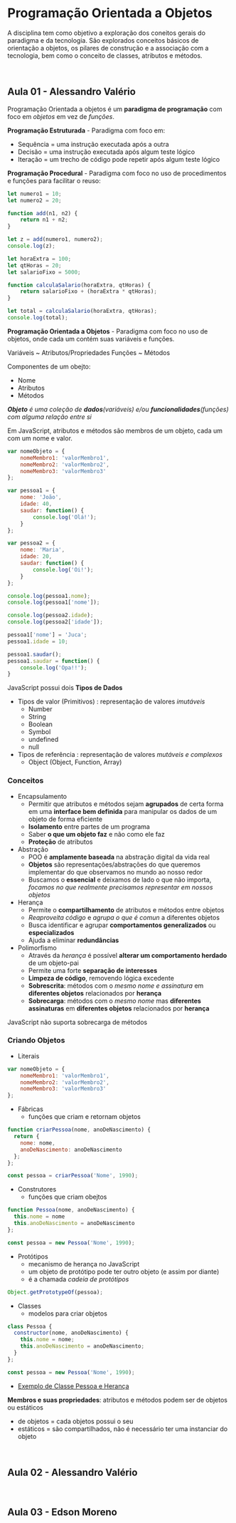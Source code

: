 # Programação Orientada a Objetos

A disciplina tem como objetivo a exploração dos coneitos gerais do paradigma e da tecnologia.
São explorados conceitos básicos de orientação a objetos, os pilares de construção e a associação com a tecnologia, bem como o conceito de classes, atributos e métodos.

<br/>

## Aula 01 - Alessandro Valério


Programação Orientada a objetos é um **paradigma de programação** com foco em _objetos_ em vez de _funções_.

**Programação Estruturada** - Paradigma com foco em:

* Sequência = uma instrução executada após a outra
* Decisão   = uma instrução executada após algum teste lógico
* Iteração  = um trecho de código pode repetir após algum teste lógico


**Programação Procedural** - Paradigma com foco no uso de procedimentos e funções para facilitar o reuso:

```JavaScript
let numero1 = 10;
let numero2 = 20;

function add(n1, n2) {
    return n1 + n2;
}

let z = add(numero1, numero2);
console.log(z);
```

```JavaScript
let horaExtra = 100;
let qtHoras = 20;
let salarioFixo = 5000;

function calculaSalario(horaExtra, qtHoras) {
    return salarioFixo + (horaExtra * qtHoras);
}

let total = calculaSalario(horaExtra, qtHoras);
console.log(total);
```


**Programação Orientada a Objetos** - Paradigma com foco no uso de objetos, onde cada um contém suas variáveis e funções.

Variáveis ~ Atributos/Propriedades
Funções   ~ Métodos

Componentes de um obejto:

* Nome
* Atributos
* Métodos

_**Objeto** é uma coleção de **dados**(variáveis) e/ou **funcionalidades**(funções) com alguma relação entre si_

Em JavaScript, atributos e métodos são membros de um objeto, cada um com um nome e valor.

```JavaScript
var nomeObjeto = {
    nomeMembro1: 'valorMembro1',
    nomeMembro2: 'valorMembro2',
    nomeMembro3: 'valorMembro3'
};
```

```JavaScript
var pessoa1 = {
    nome: 'João',
    idade: 40,
    saudar: function() {
        console.log('Olá!');
    }
};
```

```JavaScript
var pessoa2 = {
    nome: 'Maria',
    idade: 20,
    saudar: function() {
        console.log('Oi!');
    }
};
```

```JavaScript
console.log(pessoa1.nome);
console.log(pessoa1['nome']);

console.log(pessoa2.idade);
console.log(pessoa2['idade']);

pessoa1['nome'] = 'Juca';
pessoa1.idade = 10;

pessoa1.saudar();
pessoa1.saudar = function() {
    console.log('Opa!!');
}
```

JavaScript possui dois **Tipos de Dados**

* Tipos de valor (Primitivos) : representação de valores _imutáveis_
  - Number
  - String
  - Boolean
  - Symbol
  - undefined
  - null
* Tipos de referência : representação de valores _mutáveis e complexos_
  - Object (Object, Function, Array)


### Conceitos

* Encapsulamento
  - Permitir que atributos e métodos sejam **agrupados** de certa forma em uma **interface bem definida** para manipular os dados de um objeto de forma eficiente
  - **Isolamento** entre partes de um programa
  - Saber **o que um objeto faz** e não como ele faz
  - **Proteção** de atributos
* Abstração
  - POO é **amplamente baseada** na abstração digital da vida real
  - **Objetos** são representações/abstrações do que queremos implementar do que observamos no mundo ao nosso redor
  - Buscamos o **essencial** e deixamos de lado o que não importa, _focamos no que realmente precisamos representar em nossos objetos_
* Herança
  - Permite o **compartilhamento** de atributos e métodos entre objetos
  - _Reaproveita código_ e _agrupa o que é comun_ a diferentes objetos
  - Busca identificar e agrupar **comportamentos generalizados** ou **especializados**
  - Ajuda a eliminar **redundâncias**
* Polimorfismo
  - Através da _herança_ é possível **alterar um comportamento herdado** de um objeto-pai
  - Permite uma forte **separação de interesses**
  - **Limpeza de código**, removendo lógica excedente
  - **Sobrescrita**: métodos com o _mesmo nome e assinatura_ em **diferentes objetos** relacionados por **herança**
  - **Sobrecarga**: métodos com o _mesmo nome_ mas **diferentes assinaturas** em **diferentes objetos** relacionados por **herança**

JavaScript não suporta sobrecarga de métodos


### Criando Objetos

* Literais

```JavaScript
var nomeObjeto = {
    nomeMembro1: 'valorMembro1',
    nomeMembro2: 'valorMembro2',
    nomeMembro3: 'valorMembro3'
};
```

* Fábricas
  - funções que criam e retornam objetos

```JavaScript
function criarPessoa(nome, anoDeNascimento) {
  return {
    nome: nome,
    anoDeNascimento: anoDeNascimento
  };
};

const pessoa = criarPessoa('Nome', 1990);
```

* Construtores
  - funções que criam obejtos

```JavaScript
function Pessoa(nome, anoDeNascimento) {
  this.nome = nome
  this.anoDeNascimento = anoDeNascimento
};

const pessoa = new Pessoa('Nome', 1990);
```

* Protótipos
  - mecanismo de herança no JavaScript
  - um objeto de protótipo pode ter outro objeto (e assim por diante)
  - é a chamada _cadeia de protótipos_

```JavaScript
Object.getPrototypeOf(pessoa);
```

* Classes
  - modelos para criar objetos

```JavaScript
class Pessoa {
  constructor(nome, anoDeNascimento) {
    this.nome = nome;
    this.anoDeNascimento = anoDeNascimento;
  }
};

const pessoa = new Pessoa('Nome', 1990);
```

* [Exemplo de Classe Pessoa e Herança](./classePessoa.js)


**Membros e suas propriedades**: atributos e métodos podem ser de objetos ou estáticos
* de objetos = cada objetos possui o seu
* estáticos = são compartilhados, não é necessário ter uma instanciar do objeto

<br/>

## Aula 02 - Alessandro Valério

<br/>

## Aula 03 - Edson Moreno

